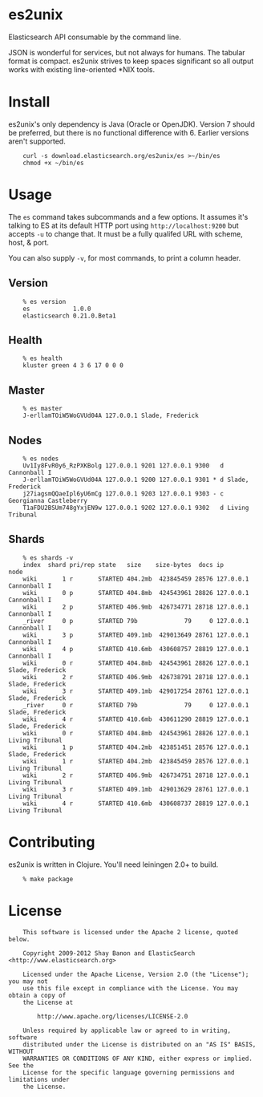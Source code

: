 # es2unix

Elasticsearch API consumable by the command line.

JSON is wonderful for services, but not always for humans.  The
tabular format is compact.  es2unix strives to keep spaces significant
so all output works with existing line-oriented *NIX tools.


# Install

es2unix's only dependency is Java (Oracle or OpenJDK).  Version 7
should be preferred, but there is no functional difference with 6.
Earlier versions aren't supported.

        curl -s download.elasticsearch.org/es2unix/es >~/bin/es
        chmod +x ~/bin/es

# Usage

The `es` command takes subcommands and a few options.  It assumes it's
talking to ES at its default HTTP port using `http://localhost:9200`
but accepts `-u` to change that.  It must be a fully qualifed URL with
scheme, host, & port.

You can also supply `-v`, for most commands, to print a column header.


## Version

        % es version
        es            1.0.0       
        elasticsearch 0.21.0.Beta1


## Health

        % es health
        kluster green 4 3 6 17 0 0 0


## Master

        % es master
        J-erllamTOiW5WoGVUd04A 127.0.0.1 Slade, Frederick

## Nodes

        % es nodes
        Uv1Iy8FvR0y6_RzPXKBolg 127.0.0.1 9201 127.0.0.1 9300   d Cannonball I          
        J-erllamTOiW5WoGVUd04A 127.0.0.1 9200 127.0.0.1 9301 * d Slade, Frederick      
        j27iagsmQQaeIpl6yU6mCg 127.0.0.1 9203 127.0.0.1 9303 - c Georgianna Castleberry
        T1aFDU2BSUm748gYxjEN9w 127.0.0.1 9202 127.0.0.1 9302   d Living Tribunal       


## Shards

        % es shards -v
        index  shard pri/rep state   size    size-bytes  docs ip        node            
        wiki       1 r       STARTED 404.2mb  423845459 28576 127.0.0.1 Cannonball I    
        wiki       0 p       STARTED 404.8mb  424543961 28826 127.0.0.1 Cannonball I    
        wiki       2 p       STARTED 406.9mb  426734771 28718 127.0.0.1 Cannonball I    
        _river     0 p       STARTED 79b             79     0 127.0.0.1 Cannonball I    
        wiki       3 p       STARTED 409.1mb  429013649 28761 127.0.0.1 Cannonball I    
        wiki       4 p       STARTED 410.6mb  430608757 28819 127.0.0.1 Cannonball I    
        wiki       0 r       STARTED 404.8mb  424543961 28826 127.0.0.1 Slade, Frederick
        wiki       2 r       STARTED 406.9mb  426738791 28718 127.0.0.1 Slade, Frederick
        wiki       3 r       STARTED 409.1mb  429017254 28761 127.0.0.1 Slade, Frederick
        _river     0 r       STARTED 79b             79     0 127.0.0.1 Slade, Frederick
        wiki       4 r       STARTED 410.6mb  430611290 28819 127.0.0.1 Slade, Frederick
        wiki       0 r       STARTED 404.8mb  424543961 28826 127.0.0.1 Living Tribunal 
        wiki       1 p       STARTED 404.2mb  423851451 28576 127.0.0.1 Slade, Frederick
        wiki       1 r       STARTED 404.2mb  423845459 28576 127.0.0.1 Living Tribunal 
        wiki       2 r       STARTED 406.9mb  426734751 28718 127.0.0.1 Living Tribunal 
        wiki       3 r       STARTED 409.1mb  429013629 28761 127.0.0.1 Living Tribunal 
        wiki       4 r       STARTED 410.6mb  430608737 28819 127.0.0.1 Living Tribunal 

# Contributing

es2unix is written in Clojure.  You'll need leiningen 2.0+ to build.

        % make package

# License

        This software is licensed under the Apache 2 license, quoted below.
        
        Copyright 2009-2012 Shay Banon and ElasticSearch <http://www.elasticsearch.org>
        
        Licensed under the Apache License, Version 2.0 (the "License"); you may not
        use this file except in compliance with the License. You may obtain a copy of
        the License at
        
            http://www.apache.org/licenses/LICENSE-2.0
            
        Unless required by applicable law or agreed to in writing, software
        distributed under the License is distributed on an "AS IS" BASIS, WITHOUT
        WARRANTIES OR CONDITIONS OF ANY KIND, either express or implied. See the
        License for the specific language governing permissions and limitations under
        the License.
